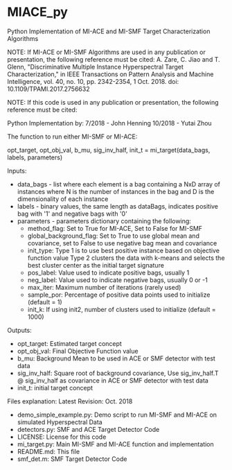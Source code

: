 # MIACE_py
Python Implementation of MI-ACE and MI-SMF Target Characterization Algorithms

NOTE: If MI-ACE or MI-SMF Algorithms are used in any publication or presentation, the following reference must be cited:
A. Zare, C. Jiao and T. Glenn, "Discriminative Multiple Instance Hyperspectral Target Characterization," in IEEE Transactions on Pattern Analysis and Machine Intelligence, vol. 40, no. 10, pp. 2342-2354, 1 Oct. 2018.
doi: 10.1109/TPAMI.2017.2756632

NOTE: If this code is used in any publication or presentation, the following reference must be cited: 


Python Implementation by:
7/2018 - John Henning
10/2018 - Yutai Zhou


The function to run either MI-SMF or MI-ACE:

opt_target, opt_obj_val, b_mu, sig_inv_half, init_t = mi_target(data_bags, labels, parameters)

Inputs:
- data_bags - list where each element is a bag containing a NxD array of instances where N is the number of instances in the bag and D is the dimensionality of each instance
- labels - binary values, the same length as dataBags, indicates positive bag with '1' and negative bags with '0'
- parameters - parameters dictionary containing the following:
	- method_flag: Set to True for MI-ACE, Set to False for MI-SMF
	- global_background_flag: Set to True to use global mean and covariance, set to False to use negative bag mean and covariance
	- init_type: Type 1 is to use best positive instance based on objective function value
    			 Type 2 clusters the data with k-means and selects the best cluster center as the initial target signature
	- pos_label: Value used to indicate positive bags, usually 1
	- neg_label: Value used to indicate negative bags, usually 0 or -1
	- max_iter: Maximum number of iterations (rarely used)
	- sample_por: Percentage of positive data points used to initialize (default = 1)
	- init_k: If using init2, number of clusters used to initialize (default = 1000)

Outputs:
- opt_target: Estimated target concept
- opt_obj_val: Final Objective Function value
- b_mu: Background Mean to be used in ACE or SMF detector with test data
- sig_inv_half: Square root of background covariance, Use sig_inv_half.T @ sig_inv_half as covariance in ACE or SMF detector with test data
- init_t: initial target concept

Files explanation:
Latest Revision: Oct. 2018

- demo_simple_example.py: Demo script to run MI-SMF and MI-ACE on simulated Hyperspectral Data
- detectors.py: SMF and ACE Target Detector Code
- LICENSE: License for this code
- mi_target.py: Main MI-SMF and MI-ACE function and implementation
- README.md: This file
- smf_det.m: SMF Target Detector Code
